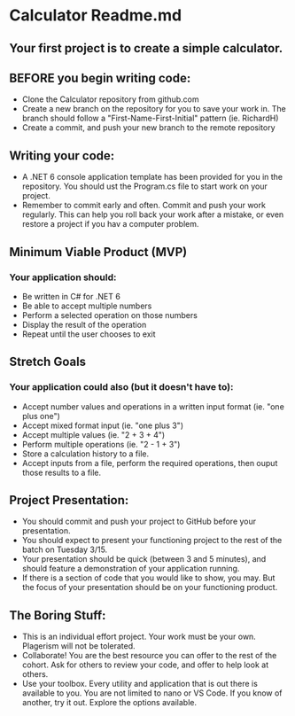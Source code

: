 # Calculator Readme.md

## Your first project is to create a simple calculator.  
## **BEFORE** you begin writing code:
- Clone the Calculator repository from github.com
- Create a new branch on the repository for you to save your work in. The branch should follow a "First-Name-First-Initial" pattern (ie. RichardH)
- Create a commit, and push your new branch to the remote repository

## Writing your code:
- A .NET 6 console application template has been provided for you in the repository. You should ust the Program.cs file to start work on your project.
- Remember to commit early and often. Commit and push your work regularly. This can help you roll back your work after a mistake, or even restore a project if you hav a computer problem.

## Minimum Viable Product (MVP)
### Your application should:
- Be written in C# for .NET 6
- Be able to accept multiple numbers
- Perform a selected operation on those numbers
- Display the result of the operation
- Repeat until the user chooses to exit

## Stretch Goals
### Your application could also (but it doesn't have to):
- Accept number values and operations in a written input format (ie. "one plus one")
- Accept mixed format input (ie. "one plus 3")
- Accept multiple values (ie. "2 + 3 + 4")
- Perform multiple operations (ie. "2 - 1 + 3")
- Store a calculation history to a file.
- Accept inputs from a file, perform the required operations, then ouput those results to a file.

## Project Presentation:
- You should commit and push your project to GitHub before your presentation.
- You should expect to present your functioning project to the rest of the batch on Tuesday 3/15.
- Your presentation should be quick (between 3 and 5 minutes), and should feature a demonstration of your application running.
- If there is a section of code that you would like to show, you may. But the focus of your presentation should be on your functioning product.

## The Boring Stuff:
- This is an individual effort project. Your work must be your own. Plagerism will not be tolerated.
- Collaborate! You are the best resource you can offer to the rest of the cohort. Ask for others to review your code, and offer to help look at others.
- Use your toolbox. Every utility and application that is out there is available to you. You are not limited to nano or VS Code. If you know of another, try it out. Explore the options available.
